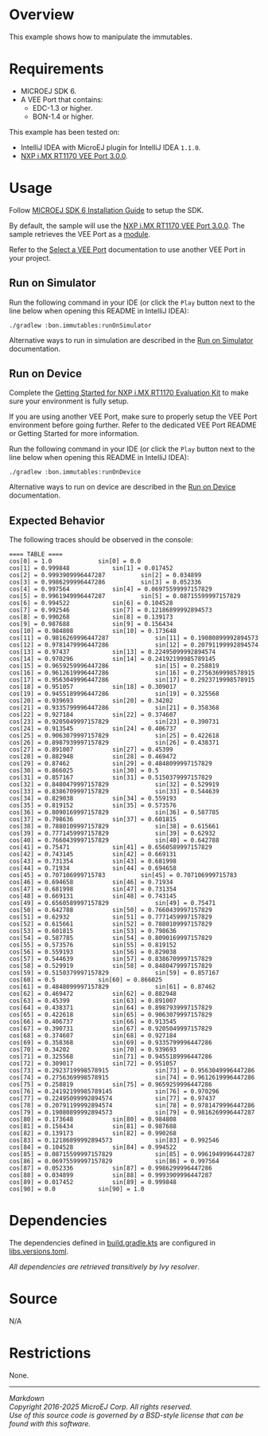 # Overview

This example shows how to manipulate the immutables.

# Requirements

* MICROEJ SDK 6.
* A VEE Port that contains:
    * EDC-1.3 or higher.
    * BON-1.4 or higher.

This example has been tested on:

- IntelliJ IDEA with MicroEJ plugin for IntelliJ IDEA ``1.1.0``.
- [NXP i.MX RT1170 VEE Port 3.0.0](https://github.com/MicroEJ/nxp-vee-imxrt1170-evk/tree/NXPVEE-MIMXRT1170-EVK-3.0.0).

# Usage

Follow [MICROEJ SDK 6 Installation Guide](https://docs.microej.com/en/latest/SDK6UserGuide/install.html) to setup the SDK.

By default, the sample will use the
[NXP i.MX RT1170 VEE Port 3.0.0](https://github.com/MicroEJ/nxp-vee-imxrt1170-evk/tree/NXPVEE-MIMXRT1170-EVK-3.0.0).
The sample retrieves the VEE Port as a [module](https://docs.microej.com/en/latest/SDK6UserGuide/selectVeePort.html#using-a-module-dependency).

Refer to the [Select a VEE Port](https://docs.microej.com/en/latest/SDK6UserGuide/selectVeePort.html) 
documentation to use another VEE Port in your project.

## Run on Simulator

Run the following command in your IDE
(or click the ``Play`` button next to the line
below when opening this README in IntelliJ IDEA):

`./gradlew :bon.immutables:runOnSimulator`

Alternative ways to run in simulation are described in the [Run on Simulator](https://docs.microej.com/en/latest/SDK6UserGuide/runOnSimulator.html) documentation.

## Run on Device

Complete the [Getting Started for NXP i.MX RT1170 Evaluation Kit](https://docs.microej.com/en/latest/SDK6UserGuide/gettingStartedIMXRT1170.html)
to make sure your environment is fully setup.

If you are using another VEE Port, make sure to properly setup the VEE Port environment
before going further. Refer to the dedicated VEE Port README or Getting Started for more information.

Run the following command in your IDE
(or click the ``Play`` button next to the line
below when opening this README in IntelliJ IDEA):

`./gradlew :bon.immutables:runOnDevice`

Alternative ways to run on device are described in the [Run on Device](https://docs.microej.com/en/latest/SDK6UserGuide/runOnDevice.html) documentation.

## Expected Behavior

The following traces should be observed in the console:

```
==== TABLE ====
cos[0] = 1.0			 sin[0] = 0.0
cos[1] = 0.999848			 sin[1] = 0.017452
cos[2] = 0.9993909996447287			 sin[2] = 0.034899
cos[3] = 0.9986299996447286			 sin[3] = 0.052336
cos[4] = 0.997564			 sin[4] = 0.06975599997157829
cos[5] = 0.9961949996447287			 sin[5] = 0.08715599997157829
cos[6] = 0.994522			 sin[6] = 0.104528
cos[7] = 0.992546			 sin[7] = 0.12186899992894573
cos[8] = 0.990268			 sin[8] = 0.139173
cos[9] = 0.987688			 sin[9] = 0.156434
cos[10] = 0.984808			 sin[10] = 0.173648
cos[11] = 0.9816269996447287			 sin[11] = 0.19080899992894573
cos[12] = 0.9781479996447286			 sin[12] = 0.20791199992894574
cos[13] = 0.97437			 sin[13] = 0.22495099992894574
cos[14] = 0.970296			 sin[14] = 0.24192199985789145
cos[15] = 0.9659259996447286			 sin[15] = 0.258819
cos[16] = 0.9612619996447286			 sin[16] = 0.2756369998578915
cos[17] = 0.9563049996447286			 sin[17] = 0.2923719998578915
cos[18] = 0.951057			 sin[18] = 0.309017
cos[19] = 0.9455189996447286			 sin[19] = 0.325568
cos[20] = 0.939693			 sin[20] = 0.34202
cos[21] = 0.9335799996447286			 sin[21] = 0.358368
cos[22] = 0.927184			 sin[22] = 0.374607
cos[23] = 0.9205049997157829			 sin[23] = 0.390731
cos[24] = 0.913545			 sin[24] = 0.406737
cos[25] = 0.9063079997157829			 sin[25] = 0.422618
cos[26] = 0.8987939997157829			 sin[26] = 0.438371
cos[27] = 0.891007			 sin[27] = 0.45399
cos[28] = 0.882948			 sin[28] = 0.469472
cos[29] = 0.87462			 sin[29] = 0.4848099997157829
cos[30] = 0.866025			 sin[30] = 0.5
cos[31] = 0.857167			 sin[31] = 0.5150379997157829
cos[32] = 0.8480479997157829			 sin[32] = 0.529919
cos[33] = 0.8386709997157829			 sin[33] = 0.544639
cos[34] = 0.829038			 sin[34] = 0.559193
cos[35] = 0.819152			 sin[35] = 0.573576
cos[36] = 0.8090169997157829			 sin[36] = 0.587785
cos[37] = 0.798636			 sin[37] = 0.601815
cos[38] = 0.7880109997157829			 sin[38] = 0.615661
cos[39] = 0.7771459997157829			 sin[39] = 0.62932
cos[40] = 0.7660439997157829			 sin[40] = 0.642788
cos[41] = 0.75471			 sin[41] = 0.6560589997157829
cos[42] = 0.743145			 sin[42] = 0.669131
cos[43] = 0.731354			 sin[43] = 0.681998
cos[44] = 0.71934			 sin[44] = 0.694658
cos[45] = 0.707106999715783			 sin[45] = 0.707106999715783
cos[46] = 0.694658			 sin[46] = 0.71934
cos[47] = 0.681998			 sin[47] = 0.731354
cos[48] = 0.669131			 sin[48] = 0.743145
cos[49] = 0.6560589997157829			 sin[49] = 0.75471
cos[50] = 0.642788			 sin[50] = 0.7660439997157829
cos[51] = 0.62932			 sin[51] = 0.7771459997157829
cos[52] = 0.615661			 sin[52] = 0.7880109997157829
cos[53] = 0.601815			 sin[53] = 0.798636
cos[54] = 0.587785			 sin[54] = 0.8090169997157829
cos[55] = 0.573576			 sin[55] = 0.819152
cos[56] = 0.559193			 sin[56] = 0.829038
cos[57] = 0.544639			 sin[57] = 0.8386709997157829
cos[58] = 0.529919			 sin[58] = 0.8480479997157829
cos[59] = 0.5150379997157829			 sin[59] = 0.857167
cos[60] = 0.5			 sin[60] = 0.866025
cos[61] = 0.4848099997157829			 sin[61] = 0.87462
cos[62] = 0.469472			 sin[62] = 0.882948
cos[63] = 0.45399			 sin[63] = 0.891007
cos[64] = 0.438371			 sin[64] = 0.8987939997157829
cos[65] = 0.422618			 sin[65] = 0.9063079997157829
cos[66] = 0.406737			 sin[66] = 0.913545
cos[67] = 0.390731			 sin[67] = 0.9205049997157829
cos[68] = 0.374607			 sin[68] = 0.927184
cos[69] = 0.358368			 sin[69] = 0.9335799996447286
cos[70] = 0.34202			 sin[70] = 0.939693
cos[71] = 0.325568			 sin[71] = 0.9455189996447286
cos[72] = 0.309017			 sin[72] = 0.951057
cos[73] = 0.2923719998578915			 sin[73] = 0.9563049996447286
cos[74] = 0.2756369998578915			 sin[74] = 0.9612619996447286
cos[75] = 0.258819			 sin[75] = 0.9659259996447286
cos[76] = 0.24192199985789145			 sin[76] = 0.970296
cos[77] = 0.22495099992894574			 sin[77] = 0.97437
cos[78] = 0.20791199992894574			 sin[78] = 0.9781479996447286
cos[79] = 0.19080899992894573			 sin[79] = 0.9816269996447287
cos[80] = 0.173648			 sin[80] = 0.984808
cos[81] = 0.156434			 sin[81] = 0.987688
cos[82] = 0.139173			 sin[82] = 0.990268
cos[83] = 0.12186899992894573			 sin[83] = 0.992546
cos[84] = 0.104528			 sin[84] = 0.994522
cos[85] = 0.08715599997157829			 sin[85] = 0.9961949996447287
cos[86] = 0.06975599997157829			 sin[86] = 0.997564
cos[87] = 0.052336			 sin[87] = 0.9986299996447286
cos[88] = 0.034899			 sin[88] = 0.9993909996447287
cos[89] = 0.017452			 sin[89] = 0.999848
cos[90] = 0.0			 sin[90] = 1.0
```

# Dependencies

The dependencies defined in [build.gradle.kts](build.gradle.kts)
are configured in [libs.versions.toml](../gradle/libs.versions.toml).

_All dependencies are retrieved transitively by Ivy resolver_.

# Source

N/A

# Restrictions

None.
 
---  
_Markdown_   
_Copyright 2016-2025 MicroEJ Corp. All rights reserved._  
_Use of this source code is governed by a BSD-style license that can be found with this software._